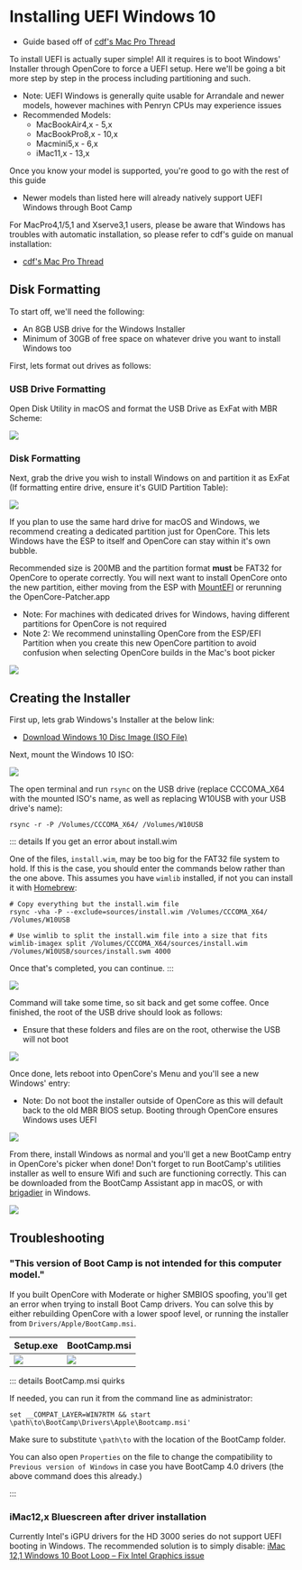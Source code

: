 # Installing UEFI Windows 10

* Guide based off of [cdf's Mac Pro Thread](https://forums.macrumors.com/threads/opencore-on-the-mac-pro.2207814/)

To install UEFI is actually super simple! All it requires is to boot Windows' Installer through OpenCore to force a UEFI setup. Here we'll be going a bit more step by step in the process including partitioning and such.

* Note: UEFI Windows is generally quite usable for Arrandale and newer models, however machines with Penryn CPUs may experience issues
* Recommended Models:
  * MacBookAir4,x - 5,x
  * MacBookPro8,x - 10,x
  * Macmini5,x - 6,x
  * iMac11,x - 13,x

Once you know your model is supported, you're good to go with the rest of this guide

* Newer models than listed here will already natively support UEFI Windows through Boot Camp

For MacPro4,1/5,1 and Xserve3,1 users, please be aware that Windows has troubles with automatic installation, so please refer to cdf's guide on manual installation:

* [cdf's Mac Pro Thread](https://forums.macrumors.com/threads/opencore-on-the-mac-pro.2207814/)

## Disk Formatting

To start off, we'll need the following:

* An 8GB USB drive for the Windows Installer
* Minimum of 30GB of free space on whatever drive you want to install Windows too

First, lets format out drives as follows:

### USB Drive Formatting

Open Disk Utility in macOS and format the USB Drive as ExFat with MBR Scheme:

![](../images/windows-mbr-format.png)

### Disk Formatting

Next, grab the drive you wish to install Windows on and partition it as ExFat (If formatting entire drive, ensure it's GUID Partition Table):

![](../images/windows-partition-1.png)

If you plan to use the same hard drive for macOS and Windows, we recommend creating a dedicated partition just for OpenCore. This lets Windows have the ESP to itself and OpenCore can stay within it's own bubble.

Recommended size is 200MB and the partition format **must** be FAT32 for OpenCore to operate correctly. You will next want to install OpenCore onto the new partition, either moving from the ESP with [MountEFI](https://github.com/corpnewt/MountEFI) or rerunning the OpenCore-Patcher.app

* Note: For machines with dedicated drives for Windows, having different partitions for OpenCore is not required
* Note 2: We recommend uninstalling OpenCore from the ESP/EFI Partition when you create this new OpenCore partition to avoid confusion when selecting OpenCore builds in the Mac's boot picker

![](../images/windows-partition-2.png)

## Creating the Installer

First up, lets grab Windows's Installer at the below link:

* [Download Windows 10 Disc Image (ISO File)](https://www.microsoft.com/en-ca/software-download/windows10ISO)

Next, mount the Windows 10 ISO:

![](../images/windows-iso.png)

The open terminal and run `rsync` on the USB drive (replace CCCOMA_X64 with the mounted ISO's name, as well as replacing W10USB with your USB drive's name):

```
rsync -r -P /Volumes/CCCOMA_X64/ /Volumes/W10USB
```

::: details If you get an error about install.wim

One of the files, `install.wim`, may be too big for the FAT32 file system to hold. If this is the case, you should enter the commands below rather than the one above. This assumes you have `wimlib` installed, if not you can install it with [Homebrew](https://brew.sh):

```
# Copy everything but the install.wim file
rsync -vha -P --exclude=sources/install.wim /Volumes/CCCOMA_X64/ /Volumes/W10USB

# Use wimlib to split the install.wim file into a size that fits
wimlib-imagex split /Volumes/CCCOMA_X64/sources/install.wim /Volumes/W10USB/sources/install.swm 4000
```

Once that's completed, you can continue.
:::

![](../images/rsync-progess.png)

Command will take some time, so sit back and get some coffee. Once finished, the root of the USB drive should look as follows:

* Ensure that these folders and files are on the root, otherwise the USB will not boot

![](../images/windows-rsync-done.png)

Once done, lets reboot into OpenCore's Menu and you'll see a new Windows' entry:

* Note: Do not boot the installer outside of OpenCore as this will default back to the old MBR BIOS setup. Booting through OpenCore ensures Windows uses UEFI

![](../images/oc-windows.png)

From there, install Windows as normal and you'll get a new BootCamp entry in OpenCore's picker when done! Don't forget to run BootCamp's utilities installer as well to ensure Wifi and such are functioning correctly. This can be downloaded from the BootCamp Assistant app in macOS, or with [brigadier](https://github.com/timsutton/brigadier) in Windows.

![](../images/oc-windows-done.png)

## Troubleshooting

### "This version of Boot Camp is not intended for this computer model."

If you built OpenCore with Moderate or higher SMBIOS spoofing, you'll get an error when trying to install Boot Camp drivers. You can solve this by either rebuilding OpenCore with a lower spoof level, or running the installer from `Drivers/Apple/BootCamp.msi`.

| Setup.exe | BootCamp.msi |
| :--- | :--- |
| ![](../images/windows-bootcamp-error.png) | ![](../images/windows-bootcamp-msi.png) |

::: details BootCamp.msi quirks

If needed, you can run it from the command line as administrator:

```
set __COMPAT_LAYER=WIN7RTM && start \path\to\BootCamp\Drivers\Apple\Bootcamp.msi'
```

Make sure to substitute `\path\to` with the location of the BootCamp folder.

You can also open `Properties` on the file to change the compatibility to `Previous version of Windows` in case you have BootCamp 4.0 drivers (the above command does this already.)

:::

### iMac12,x Bluescreen after driver installation

Currently Intel's iGPU drivers for the HD 3000 series do not support UEFI booting in Windows. The recommended solution is to simply disable: [iMac 12,1 Windows 10 Boot Loop – Fix Intel Graphics issue](https://zzq.org/?p=39)
